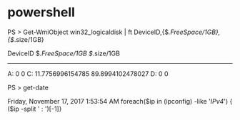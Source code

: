 # powershell

PS > Get-WmiObject win32_logicaldisk | ft DeviceID,{$_.FreeSpace/1GB},{$_.size/1GB}

DeviceID                                                       $_.FreeSpace/1GB                             $_.size/1GB
--------                                                       ----------------                             -----------
A:                                                                            0                                       0
C:                                                             11.7756996154785                        89.8994102478027
D:                                                                            0                                       0


PS > get-date

Friday, November 17, 2017 1:53:54 AM
foreach($ip in (ipconfig) -like '*IPv4*') { ($ip -split ' : ')[-1]}
